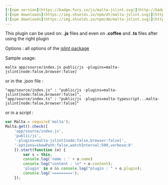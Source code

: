 ```yaml
---
[![npm version](https://badge.fury.io/js/malta-jslint.svg)](http://badge.fury.io/js/malta-jslint)
[![npm downloads](https://img.shields.io/npm/dt/malta-jslint.svg)](https://npmjs.org/package/malta-jslint)
[![npm downloads](https://img.shields.io/npm/dm/malta-jslint.svg)](https://npmjs.org/package/malta-jslint)  
---  
```


This plugin can be used on: **.js** files and even on **.coffee** and **.ts** files after using the right plugin

Options : all options of the [jslint package](http://jslint.com/help.html)

Sample usage:  
```
malta app/source/index.js public/js -plugins=malta-jslint[node:false,browser:false]
```
or in the .json file :
```
"app/source/index.js" : "public/js -plugins=malta-jslint[node:false,browser:false]",
"app/source/index.ts" : "public/js -plugins=malta-typescript...malta-jslint[node:false,browser:false]"
```
or in a script : 
``` js
var Malta = require('malta');
Malta.get().check([
    'app/source/index.js',
    'public/js',
    '-plugins=malta-jslint[node:false,browser:false]',
    '-options=showPath:false,watchInterval:500,verbose:0'
    ]).start(function (o) {
        var s = this;
        console.log('name : ' + o.name)
        console.log("content : \n" + o.content);
        'plugin' in o && console.log("plugin : " + o.plugin);
        console.log('=========');
    });
```